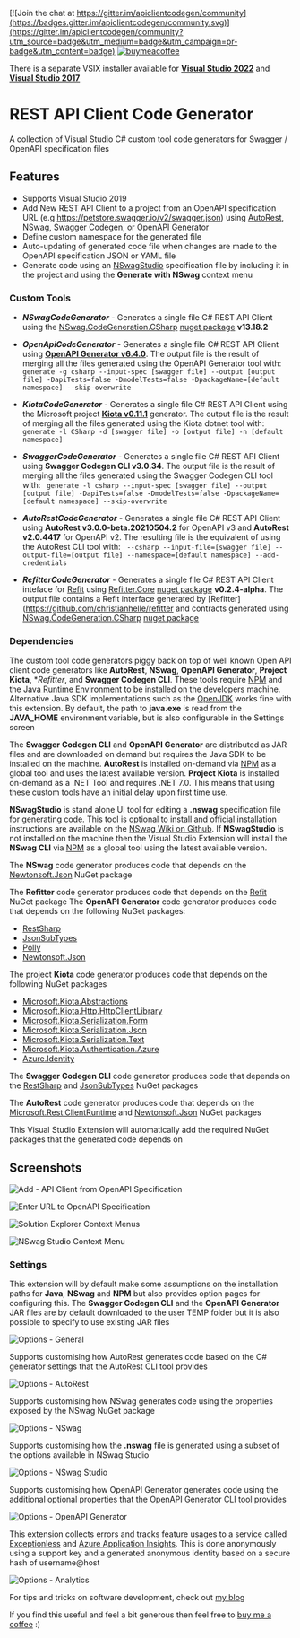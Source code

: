 [![Join the chat at https://gitter.im/apiclientcodegen/community](https://badges.gitter.im/apiclientcodegen/community.svg)](https://gitter.im/apiclientcodegen/community?utm_source=badge&utm_medium=badge&utm_campaign=pr-badge&utm_content=badge)
[![buymeacoffee](https://img.shields.io/badge/buy%20me%20a%20coffee-donate-yellow.svg)](https://www.buymeacoffee.com/christianhelle)

There is a separate VSIX installer available for **[Visual Studio 2022](https://marketplace.visualstudio.com/items?itemName=ChristianResmaHelle.ApiClientCodeGenerator2022)** and **[Visual Studio 2017](https://marketplace.visualstudio.com/items?itemName=ChristianResmaHelle.ApiClientCodeGenerator2017)**

# REST API Client Code Generator
A collection of Visual Studio C# custom tool code generators for Swagger / OpenAPI specification files

## Features

- Supports Visual Studio 2019
- Add New REST API Client to a project from an OpenAPI specification URL (e.g https://petstore.swagger.io/v2/swagger.json) using [AutoRest](https://github.com/Azure/autorest), [NSwag](https://github.com/RicoSuter/NSwag), [Swagger Codegen](https://github.com/swagger-api/swagger-codegen), or [OpenAPI Generator](https://github.com/OpenAPITools/openapi-generator)
- Define custom namespace for the generated file
- Auto-updating of generated code file when changes are made to the OpenAPI specification JSON or YAML file
- Generate code using an [NSwagStudio](https://github.com/RicoSuter/NSwag/wiki/NSwagStudio) specification file by including it in the project and using the **Generate with NSwag** context menu


### Custom Tools

- ***NSwagCodeGenerator*** - Generates a single file C# REST API Client using the [NSwag.CodeGeneration.CSharp](https://github.com/RSuter/NSwag/wiki/CSharpClientGenerator) [nuget package](https://www.nuget.org/packages/NSwag.CodeGeneration.CSharp/) **v13.18.2**

- ***OpenApiCodeGenerator*** - Generates a single file C# REST API Client using **[OpenAPI Generator v6.4.0](https://github.com/OpenAPITools/openapi-generator/releases/tag/v6.4.0)**.
The output file is the result of merging all the files generated using the OpenAPI Generator tool with:
` generate -g csharp --input-spec [swagger file] --output [output file] -DapiTests=false -DmodelTests=false -DpackageName=[default namespace] --skip-overwrite`

- ***KiotaCodeGenerator*** - Generates a single file C# REST API Client using the Microsoft project **[Kiota v0.11.1](https://microsoft.github.io/kiota)** generator. 
The output file is the result of merging all the files generated using the Kiota dotnet tool with:
` generate -l CSharp -d [swagger file] -o [output file] -n [default namespace]`

- ***SwaggerCodeGenerator*** - Generates a single file C# REST API Client using **Swagger Codegen CLI v3.0.34**.
The output file is the result of merging all the files generated using the Swagger Codegen CLI tool with:
` generate -l csharp --input-spec [swagger file] --output [output file] -DapiTests=false -DmodelTests=false -DpackageName=[default namespace] --skip-overwrite`

- ***AutoRestCodeGenerator*** - Generates a single file C# REST API Client using **AutoRest v3.0.0-beta.20210504.2** for OpenAPI v3 and **AutoRest v2.0.4417** for OpenAPI v2. 
The resulting file is the equivalent of using the AutoRest CLI tool with:
` --csharp --input-file=[swagger file] --output-file=[output file] --namespace=[default namespace] --add-credentials`

- ***RefitterCodeGenerator*** - Generates a single file C# REST API Client inteface for [Refit](https://github.com/reactiveui/refit) using [Refitter.Core](https://github.com/christianhelle/refitter) [nuget package](https://www.nuget.org/packages/Refitter.Core/) **v0.2.4-alpha**.
The output file contains a Refit interface generated by [Refitter](https://github.com/christianhelle/refitter and contracts generated using [NSwag.CodeGeneration.CSharp](https://github.com/RSuter/NSwag/wiki/CSharpClientGenerator) [nuget package](https://www.nuget.org/packages/NSwag.CodeGeneration.CSharp/)


### Dependencies

The custom tool code generators piggy back on top of well known Open API client code generators like **AutoRest**, **NSwag**, **OpenAPI Generator**, **Project Kiota**, **Refitter*, and **Swagger Codegen CLI**. These tools require [NPM](https://www.npmjs.com/get-npm) and the [Java Runtime Environment](https://java.com/en/download/manual.jsp) to be installed on the developers machine. Alternative Java SDK implementations such as the [OpenJDK](https://adoptopenjdk.net) works fine with this extension. By default, the path to **java.exe** is read from the **JAVA_HOME** environment variable, but is also configurable in the Settings screen

The **Swagger Codegen CLI** and **OpenAPI Generator** are distributed as JAR files and are downloaded on demand but requires the Java SDK to be installed on the machine. **AutoRest** is installed on-demand via [NPM](https://www.npmjs.com/get-npm) as a global tool and uses the latest available version. **Project Kiota** is installed on-demand as a .NET Tool and requires .NET 7.0. This means that using these custom tools have an initial delay upon first time use. 

**NSwagStudio** is stand alone UI tool for editing a **.nswag** specification file for generating code. This tool is optional to install and official installation instructions are available on the [NSwag Wiki on Github](https://github.com/RicoSuter/NSwag/wiki/NSwagStudio). If **NSwagStudio** is not installed on the machine then the Visual Studio Extension will install the **NSwag CLI** via [NPM](https://www.npmjs.com/get-npm) as a global tool using the latest available version. 

The **NSwag** code generator produces code that depends on the [Newtonsoft.Json](https://www.nuget.org/packages/Newtonsoft.Json/13.0.1) NuGet package

The **Refitter** code generator produces code that depends on the [Refit](https://www.nuget.org/packages/Refit/6.3.2) NuGet package
The **OpenAPI Generator** code generator produces code that depends on the following NuGet packages:
- [RestSharp](https://www.nuget.org/packages/RestSharp/108.0.2)
- [JsonSubTypes](https://www.nuget.org/packages/JsonSubTypes/1.2.0)
- [Polly](https://www.nuget.org/packages/Polly/7.2.3)
- [Newtonsoft.Json](https://www.nuget.org/packages/Newtonsoft.Json/13.0.1)

The project **Kiota** code generator produces code that depends on the following NuGet packages
- [Microsoft.Kiota.Abstractions](https://www.nuget.org/packages/Microsoft.Kiota.Abstractions/1.0.0-rc.6)
- [Microsoft.Kiota.Http.HttpClientLibrary](https://www.nuget.org/packages/Microsoft.Kiota.Http.HttpClientLibrary/1.0.0-rc.5)
- [Microsoft.Kiota.Serialization.Form](https://www.nuget.org/packages/Microsoft.Kiota.Serialization.Form/1.0.0-rc.3)
- [Microsoft.Kiota.Serialization.Json](https://www.nuget.org/packages/Microsoft.Kiota.Serialization.Json/1.0.0-rc.3)
- [Microsoft.Kiota.Serialization.Text](https://www.nuget.org/packages/Microsoft.Kiota.Serialization.Text/1.0.0-rc.3)
- [Microsoft.Kiota.Authentication.Azure](https://www.nuget.org/packages/Microsoft.Kiota.Authentication.Azure/1.0.0-rc.3)
- [Azure.Identity](https://www.nuget.org/packages/Azure.Identity/1.8.1)

The **Swagger Codegen CLI** code generator produces code that depends on the [RestSharp](https://www.nuget.org/packages/RestSharp/105.1.0) and [JsonSubTypes](https://www.nuget.org/packages/JsonSubTypes/1.2.0) NuGet packages

The **AutoRest** code generator produces code that depends on the [Microsoft.Rest.ClientRuntime](https://www.nuget.org/packages/Microsoft.Rest.ClientRuntime/2.3.21) and [Newtonsoft.Json](https://www.nuget.org/packages/Newtonsoft.Json/13.0.1) NuGet packages

This Visual Studio Extension will automatically add the required NuGet packages that the generated code depends on


## Screenshots

![Add - API Client from OpenAPI Specification](https://github.com/christianhelle/apiclientcodegen/raw/master/images/add-new-menu.png)

![Enter URL to OpenAPI Specification](https://github.com/christianhelle/apiclientcodegen/raw/master/images/add-new-dialog.png)

![Solution Explorer Context Menus](https://github.com/christianhelle/apiclientcodegen/raw/master/images/solution-explorer-context-menu.jpg)

![NSwag Studio Context Menu](https://github.com/christianhelle/apiclientcodegen/raw/master/images/nswagstudio-context-menu.jpg)


### Settings

This extension will by default make some assumptions on the installation paths for **Java**, **NSwag** and **NPM** but also provides option pages for configuring this. The **Swagger Codegen CLI** and the **OpenAPI Generator** JAR files are by default downloaded to the user TEMP folder but it is also possible to specify to use existing JAR files

![Options - General](https://github.com/christianhelle/apiclientcodegen/raw/master/images/options-general.png)

Supports customising how AutoRest generates code based on the C# generator settings that the AutoRest CLI tool provides

![Options - AutoRest](https://github.com/christianhelle/apiclientcodegen/raw/master/images/options-autorest.png)

Supports customising how NSwag generates code using the properties exposed by the NSwag NuGet package

![Options - NSwag](https://github.com/christianhelle/apiclientcodegen/raw/master/images/options-nswag.png)

Supports customising how the **.nswag** file is generated using a subset of the options available in NSwag Studio

![Options - NSwag Studio](https://github.com/christianhelle/apiclientcodegen/raw/master/images/options-nswagstudio.png)

Supports customising how OpenAPI Generator generates code using the additional optional properties that the OpenAPI Generator CLI tool provides

![Options - OpenAPI Generator](https://github.com/christianhelle/apiclientcodegen/raw/master/images/options-openapigenerator.png)

This extension collects errors and tracks feature usages to a service called [Exceptionless](https://exceptionless.com) and [Azure Application Insights](https://learn.microsoft.com/en-us/azure/azure-monitor/app/app-insights-overview?WT.mc_id=DT-MVP-5004822). This is done anonymously using a support key and a generated anonymous identity based on a secure hash of username@host

![Options - Analytics](https://github.com/christianhelle/apiclientcodegen/raw/master/images/support-key.png)


For tips and tricks on software development, check out [my blog](https://christianhelle.com)

If you find this useful and feel a bit generous then feel free to [buy me a coffee](https://www.buymeacoffee.com/christianhelle) :)

